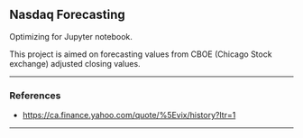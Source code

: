 ## Nasdaq Forecasting

Optimizing for Jupyter notebook.

This project is aimed on forecasting values from CBOE (Chicago Stock exchange) adjusted closing values.

-----------------------

### References

- https://ca.finance.yahoo.com/quote/%5Evix/history?ltr=1

---------------